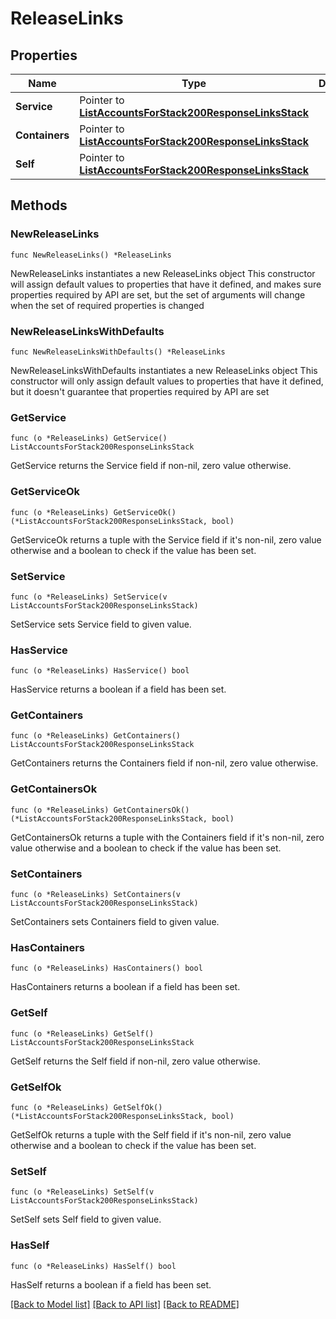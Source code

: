 # ReleaseLinks

## Properties

Name | Type | Description | Notes
------------ | ------------- | ------------- | -------------
**Service** | Pointer to [**ListAccountsForStack200ResponseLinksStack**](ListAccountsForStack200ResponseLinksStack.md) |  | [optional] 
**Containers** | Pointer to [**ListAccountsForStack200ResponseLinksStack**](ListAccountsForStack200ResponseLinksStack.md) |  | [optional] 
**Self** | Pointer to [**ListAccountsForStack200ResponseLinksStack**](ListAccountsForStack200ResponseLinksStack.md) |  | [optional] 

## Methods

### NewReleaseLinks

`func NewReleaseLinks() *ReleaseLinks`

NewReleaseLinks instantiates a new ReleaseLinks object
This constructor will assign default values to properties that have it defined,
and makes sure properties required by API are set, but the set of arguments
will change when the set of required properties is changed

### NewReleaseLinksWithDefaults

`func NewReleaseLinksWithDefaults() *ReleaseLinks`

NewReleaseLinksWithDefaults instantiates a new ReleaseLinks object
This constructor will only assign default values to properties that have it defined,
but it doesn't guarantee that properties required by API are set

### GetService

`func (o *ReleaseLinks) GetService() ListAccountsForStack200ResponseLinksStack`

GetService returns the Service field if non-nil, zero value otherwise.

### GetServiceOk

`func (o *ReleaseLinks) GetServiceOk() (*ListAccountsForStack200ResponseLinksStack, bool)`

GetServiceOk returns a tuple with the Service field if it's non-nil, zero value otherwise
and a boolean to check if the value has been set.

### SetService

`func (o *ReleaseLinks) SetService(v ListAccountsForStack200ResponseLinksStack)`

SetService sets Service field to given value.

### HasService

`func (o *ReleaseLinks) HasService() bool`

HasService returns a boolean if a field has been set.

### GetContainers

`func (o *ReleaseLinks) GetContainers() ListAccountsForStack200ResponseLinksStack`

GetContainers returns the Containers field if non-nil, zero value otherwise.

### GetContainersOk

`func (o *ReleaseLinks) GetContainersOk() (*ListAccountsForStack200ResponseLinksStack, bool)`

GetContainersOk returns a tuple with the Containers field if it's non-nil, zero value otherwise
and a boolean to check if the value has been set.

### SetContainers

`func (o *ReleaseLinks) SetContainers(v ListAccountsForStack200ResponseLinksStack)`

SetContainers sets Containers field to given value.

### HasContainers

`func (o *ReleaseLinks) HasContainers() bool`

HasContainers returns a boolean if a field has been set.

### GetSelf

`func (o *ReleaseLinks) GetSelf() ListAccountsForStack200ResponseLinksStack`

GetSelf returns the Self field if non-nil, zero value otherwise.

### GetSelfOk

`func (o *ReleaseLinks) GetSelfOk() (*ListAccountsForStack200ResponseLinksStack, bool)`

GetSelfOk returns a tuple with the Self field if it's non-nil, zero value otherwise
and a boolean to check if the value has been set.

### SetSelf

`func (o *ReleaseLinks) SetSelf(v ListAccountsForStack200ResponseLinksStack)`

SetSelf sets Self field to given value.

### HasSelf

`func (o *ReleaseLinks) HasSelf() bool`

HasSelf returns a boolean if a field has been set.


[[Back to Model list]](../README.md#documentation-for-models) [[Back to API list]](../README.md#documentation-for-api-endpoints) [[Back to README]](../README.md)


